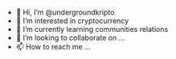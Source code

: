 - 👋 Hi, I’m @undergroundkripto
- 👀 I’m interested in cryptocurrency
- 🌱 I’m currently learning communities relations
- 💞️ I’m looking to collaborate on ...
- 📫 How to reach me ...

<!---
undergroundkripto/undergroundkripto is a ✨ special ✨ repository because its `README.md` (this file) appears on your GitHub profile.
You can click the Preview link to take a look at your changes.
--->
